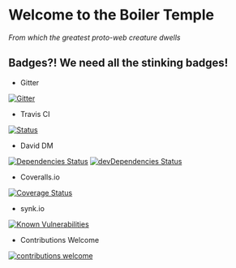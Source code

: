 # Welcome to the Boiler Temple
*From which the greatest proto-web creature dwells*

## Badges?! We need all the stinking badges!

* Gitter

[![Gitter](https://img.shields.io/badge/gitter-join%20chat%20%E2%86%92-brightgreen.svg
)](https://gitter.im/smokeyblues/BoilerTemple "Gitter chat")

* Travis CI

[![Status](https://travis-ci.org/smokeyblues/BoilerTemple.svg?branch=master)](https://travis-ci.org/smokeyblues/BoilerTemple) 
 
 * David DM
 
[![Dependencies Status](https://david-dm.org/smokeyblues/BoilerTemple.svg)](https://david-dm.org/smokeyblues/BoilerTemple) [![devDependencies Status](https://david-dm.org/smokeyblues/BoilerTemple/dev-status.svg)](https://david-dm.org/smokeyblues/BoilerTemple?type=dev)

* Coveralls.io

[![Coverage Status](https://coveralls.io/repos/github/smokeyblues/BoilerTemple/badge.svg?branch=master)](https://coveralls.io/github/smokeyblues/BoilerTemple?branch=master)

* synk.io 

[![Known Vulnerabilities](https://snyk.io/test/github/smokeyblues/BoilerTemple/badge.svg)](https://snyk.io/test/github/smokeyblues/BoilerTemple)

* Contributions Welcome

[![contributions welcome](https://img.shields.io/badge/contributions-welcome-brightgreen.svg?style=flat)](https://github.com/smokeyblues/BoilerTemple/issues)
